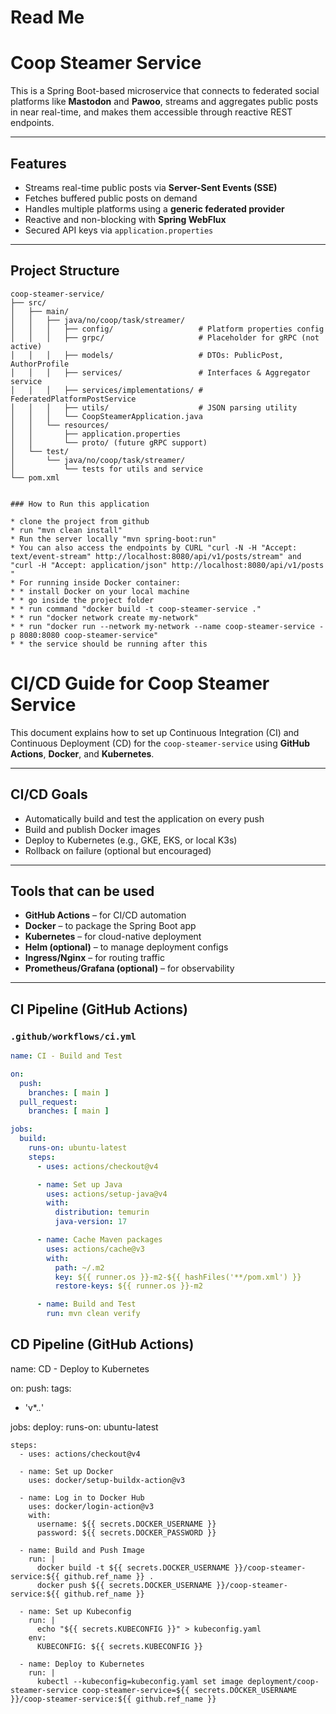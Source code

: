 # Read Me 
#  Coop Steamer Service

This is a Spring Boot-based microservice that connects to federated social platforms like **Mastodon** and **Pawoo**, streams and aggregates public posts in near real-time, and makes them accessible through reactive REST endpoints.

---

##  Features

-  Streams real-time public posts via **Server-Sent Events (SSE)**
-  Fetches buffered public posts on demand
-  Handles multiple platforms using a **generic federated provider**
-  Reactive and non-blocking with **Spring WebFlux**
-  Secured API keys via `application.properties`

---

##  Project Structure

```text
coop-steamer-service/
├── src/
│   ├── main/
│   │   ├── java/no/coop/task/streamer/
│   │   │   ├── config/                   # Platform properties config
│   │   │   ├── grpc/                     # Placeholder for gRPC (not active)
│   │   │   ├── models/                   # DTOs: PublicPost, AuthorProfile
│   │   │   ├── services/                 # Interfaces & Aggregator service
│   │   │   ├── services/implementations/ # FederatedPlatformPostService
│   │   │   ├── utils/                    # JSON parsing utility
│   │   │   └── CoopSteamerApplication.java
│   │   └── resources/
│   │       ├── application.properties
│   │       └── proto/ (future gRPC support)
│   └── test/
│       └── java/no/coop/task/streamer/
│           └── tests for utils and service
└── pom.xml


### How to Run this application

* clone the project from github
* run "mvn clean install"
* Run the server locally "mvn spring-boot:run"
* You can also access the endpoints by CURL "curl -N -H "Accept: text/event-stream" http://localhost:8080/api/v1/posts/stream" and "curl -H "Accept: application/json" http://localhost:8080/api/v1/posts "
* For running inside Docker container:
* * install Docker on your local machine
* * go inside the project folder
* * run command "docker build -t coop-steamer-service ."
* * run "docker network create my-network"
* * run "docker run --network my-network --name coop-steamer-service -p 8080:8080 coop-steamer-service"
* * the service should be running after this

```

#  CI/CD Guide for Coop Steamer Service

This document explains how to set up Continuous Integration (CI) and Continuous Deployment (CD) for the `coop-steamer-service` using **GitHub Actions**, **Docker**, and **Kubernetes**.

---

##  CI/CD Goals

-  Automatically build and test the application on every push
-  Build and publish Docker images
-  Deploy to Kubernetes (e.g., GKE, EKS, or local K3s)
-  Rollback on failure (optional but encouraged)

---

##  Tools that can be used

- **GitHub Actions** – for CI/CD automation
- **Docker** – to package the Spring Boot app
- **Kubernetes** – for cloud-native deployment
- **Helm (optional)** – to manage deployment configs
- **Ingress/Nginx** – for routing traffic
- **Prometheus/Grafana (optional)** – for observability

---

##  CI Pipeline (GitHub Actions)

### `.github/workflows/ci.yml`

```yaml
name: CI - Build and Test

on:
  push:
    branches: [ main ]
  pull_request:
    branches: [ main ]

jobs:
  build:
    runs-on: ubuntu-latest
    steps:
      - uses: actions/checkout@v4

      - name: Set up Java
        uses: actions/setup-java@v4
        with:
          distribution: temurin
          java-version: 17

      - name: Cache Maven packages
        uses: actions/cache@v3
        with:
          path: ~/.m2
          key: ${{ runner.os }}-m2-${{ hashFiles('**/pom.xml') }}
          restore-keys: ${{ runner.os }}-m2

      - name: Build and Test
        run: mvn clean verify
```
##  CD Pipeline (GitHub Actions)
name: CD - Deploy to Kubernetes

on:
push:
tags:
- 'v*.*.*'

jobs:
deploy:
runs-on: ubuntu-latest

    steps:
      - uses: actions/checkout@v4

      - name: Set up Docker
        uses: docker/setup-buildx-action@v3

      - name: Log in to Docker Hub
        uses: docker/login-action@v3
        with:
          username: ${{ secrets.DOCKER_USERNAME }}
          password: ${{ secrets.DOCKER_PASSWORD }}

      - name: Build and Push Image
        run: |
          docker build -t ${{ secrets.DOCKER_USERNAME }}/coop-steamer-service:${{ github.ref_name }} .
          docker push ${{ secrets.DOCKER_USERNAME }}/coop-steamer-service:${{ github.ref_name }}

      - name: Set up Kubeconfig
        run: |
          echo "${{ secrets.KUBECONFIG }}" > kubeconfig.yaml
        env:
          KUBECONFIG: ${{ secrets.KUBECONFIG }}

      - name: Deploy to Kubernetes
        run: |
          kubectl --kubeconfig=kubeconfig.yaml set image deployment/coop-steamer-service coop-steamer-service=${{ secrets.DOCKER_USERNAME }}/coop-steamer-service:${{ github.ref_name }}
```